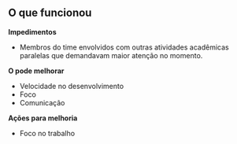 **O que funcionou**  
-  

**Impedimentos**  
- Membros do time envolvidos com outras atividades acadêmicas paralelas que demandavam maior atenção no momento.  

**O pode melhorar**  
- Velocidade no desenvolvimento  
- Foco  
- Comunicação
  
**Ações para melhoria**    
- Foco no trabalho
